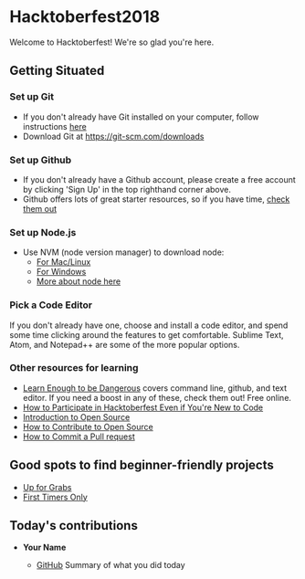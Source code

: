 # Hacktoberfest2018

Welcome to Hacktoberfest! We're so glad you're here.


## Getting Situated

### Set up Git

- If you don't already have Git installed on your computer, follow instructions [here](
https://help.github.com/articles/set-up-git/)
- Download Git at https://git-scm.com/downloads

### Set up Github

- If you don't already have a Github account, please create a free account by clicking 'Sign Up' in the top righthand corner above.
- Github offers lots of great starter resources, so if you have time, [check them out](https://lab.github.com/courses)

### Set up Node.js

* Use NVM (node version manager) to download node:
  * [For Mac/Linux](https://github.com/creationix/nvm)
  * [For Windows](https://github.com/coreybutler/nvm-windows)
  * [More about node here](https://nodejs.org)

### Pick a Code Editor

If you don't already have one, choose and install a code editor, and spend some time clicking around the features to get comfortable. Sublime Text, Atom, and Notepad++ are some of the more popular options.

### Other resources for learning

- [Learn Enough to be Dangerous](https://www.learnenough.com/) covers command line, github, and text editor. If you need a boost in any of these, check them out! Free online.
- [How to Participate in Hacktoberfest Even if You're New to Code](https://medium.freecodecamp.org/hacktoberfest-2018-how-you-can-get-your-free-shirt-even-if-youre-new-to-coding-96080dd0b01b?mc_cid=8d52149269&mc_eid=8b34e426b2)
- [Introduction to Open Source](https://www.digitalocean.com/community/tutorial_series/an-introduction-to-open-source)
- [How to Contribute to Open Source](https://opensource.guide/how-to-contribute/)
- [How to Commit a Pull request](https://www.digitalocean.com/community/tutorials/how-to-create-a-pull-request-on-github)


## Good spots to find beginner-friendly projects

- [Up for Grabs](https://up-for-grabs.net/#/)
- [First Timers Only](https://www.firsttimersonly.com/)

## Today's contributions
- **Your Name**

  - [GitHub](https://github.com/githubuser)
  Summary of what you did today


